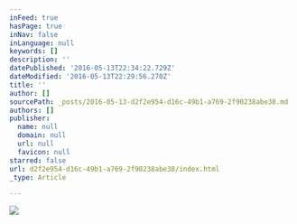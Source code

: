 ```yaml
---
inFeed: true
hasPage: true
inNav: false
inLanguage: null
keywords: []
description: ''
datePublished: '2016-05-13T22:34:22.729Z'
dateModified: '2016-05-13T22:29:56.270Z'
title: ''
author: []
sourcePath: _posts/2016-05-13-d2f2e954-d16c-49b1-a769-2f90238abe38.md
authors: []
publisher:
  name: null
  domain: null
  url: null
  favicon: null
starred: false
url: d2f2e954-d16c-49b1-a769-2f90238abe38/index.html
_type: Article

---
```

![](https://the-grid-user-content.s3-us-west-2.amazonaws.com/73694e7e-935e-47ff-9cd1-c03a302eebdd.jpg)